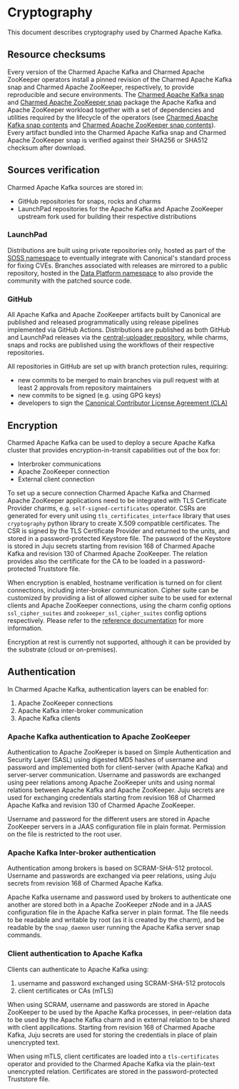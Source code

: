 # Cryptography

This document describes cryptography used by Charmed Apache Kafka.

## Resource checksums

Every version of the Charmed Apache Kafka and Charmed Apache ZooKeeper operators install a pinned revision of the Charmed Apache Kafka snap
and Charmed Apache ZooKeeper, respectively, to 
provide reproducible and secure environments. The [Charmed Apache Kafka snap](https://snapstore.io/charmed-kafka) and [Charmed Apache ZooKeeper snap](https://snapstore.io/charmed-zookeeper) package the 
Apache Kafka and Apache ZooKeeper workload together with 
a set of dependencies and utilities required by the lifecycle of the operators (see [Charmed Apache Kafka snap contents](https://github.com/canonical/charmed-kafka-snap/blob/3/edge/snap/snapcraft.yaml) and [Charmed Apache ZooKeeper snap contents](https://github.com/canonical/charmed-zookeeper-snap/blob/3/edge/snap/snapcraft.yaml)).
Every artifact bundled into the Charmed Apache Kafka snap and Charmed Apache ZooKeeper snap is verified against their SHA256 or SHA512 checksum after download. 

## Sources verification

Charmed Apache Kafka sources are stored in:

* GitHub repositories for snaps, rocks and charms
* LaunchPad repositories for the Apache Kafka and Apache ZooKeeper upstream fork used for building their respective distributions

### LaunchPad

Distributions are built using private repositories only, hosted as part of the [SOSS namespace](https://launchpad.net/soss) to eventually
integrate with Canonical's standard process for fixing CVEs. 
Branches associated with releases are mirrored to a public repository, hosted in the [Data Platform namespace](https://launchpad.net/~data-platform) 
to also provide the community with the patched source code. 

### GitHub

All Apache Kafka and Apache ZooKeeper artifacts built by Canonical are published and released 
programmatically using release pipelines implemented via GitHub Actions. 
Distributions are published as both GitHub and LaunchPad releases via the [central-uploader repository](https://github.com/canonical/central-uploader), while 
charms, snaps and rocks are published using the workflows of their respective repositories. 

All repositories in GitHub are set up with branch protection rules, requiring:

* new commits to be merged to main branches via pull request with at least 2 approvals from repository maintainers
* new commits to be signed (e.g. using GPG keys)
* developers to sign the [Canonical Contributor License Agreement (CLA)](https://ubuntu.com/legal/contributors)

## Encryption

Charmed Apache Kafka can be used to deploy a secure Apache Kafka cluster that provides encryption-in-transit capabilities out of the box 
for:

* Interbroker communications
* Apache ZooKeeper connection
* External client connection 

To set up a secure connection Charmed Apache Kafka and Charmed Apache ZooKeeper applications need to be integrated with TLS Certificate Provider charms, e.g. 
`self-signed-certificates` operator. CSRs are generated for every unit using `tls_certificates_interface` library that uses `cryptography` 
python library to create X.509 compatible certificates. The CSR is signed by the TLS Certificate Provider and returned to the units, and 
stored in a password-protected Keystore file. The password of the Keystore is stored in Juju secrets starting from revision 168 of Charmed Apache Kafka 
and revision 130 of Charmed Apache ZooKeeper. The relation provides also the certificate for the CA to be loaded in a password-protected Truststore file.

When encryption is enabled, hostname verification is turned on for client connections, including inter-broker communication. Cipher suite can 
be customized by providing a list of allowed cipher suite to be used for external clients and Apache ZooKeeper connections, using the charm config options
`ssl_cipher_suites`  and `zookeeper_ssl_cipher_suites` config options respectively. Please refer to the [reference documentation](https://charmhub.io/kafka/configurations)
for more information. 

Encryption at rest is currently not supported, although it can be provided by the substrate (cloud or on-premises).

## Authentication

In Charmed Apache Kafka, authentication layers can be enabled for:

1. Apache ZooKeeper connections
2. Apache Kafka inter-broker communication 
3. Apache Kafka clients

### Apache Kafka authentication to Apache ZooKeeper

Authentication to Apache ZooKeeper is based on Simple Authentication and Security Layer (SASL) using digested MD5 hashes of
username and password and implemented both for client-server (with Apache Kafka) and server-server communication.
Username and passwords are exchanged using peer relations among Apache ZooKeeper units and using normal relations between Apache Kafka and Apache ZooKeeper.
Juju secrets are used for exchanging credentials starting from revision 168 of Charmed Apache Kafka and revision 130 of Charmed Apache ZooKeeper.

Username and password for the different users are stored in Apache ZooKeeper servers in a JAAS configuration file in plain format. 
Permission on the file is restricted to the root user. 

### Apache Kafka Inter-broker authentication

Authentication among brokers is based on SCRAM-SHA-512 protocol. Username and passwords are exchanged 
via peer relations, using Juju secrets from revision 168 of Charmed Apache Kafka.

Apache Kafka username and password used by brokers to authenticate one another are stored 
both in a Apache ZooKeeper zNode and in a JAAS configuration file in the Apache Kafka server in plain format. 
The file needs to be readable and
writable by root (as it is created by the charm), and be readable by the `snap_daemon` user running the Apache Kafka server snap commands.

### Client authentication to Apache Kafka

Clients can authenticate to Apache Kafka using:

1. username and password exchanged using SCRAM-SHA-512 protocols 
2. client certificates or CAs (mTLS)

When using SCRAM, username and passwords are stored in Apache ZooKeeper to be used by the Apache Kafka processes, 
in peer-relation data to be used by the Apache Kafka charm and in external relation to be shared with client applications. 
Starting from revision 168 of Charmed Apache Kafka, Juju secrets are used for storing the credentials in place of plain unencrypted text.

When using mTLS, client certificates are loaded into a `tls-certificates` operator and provided to the Charmed Apache Kafka via the plain-text unencrypted 
relation. Certificates are stored in the password-protected Truststore file.